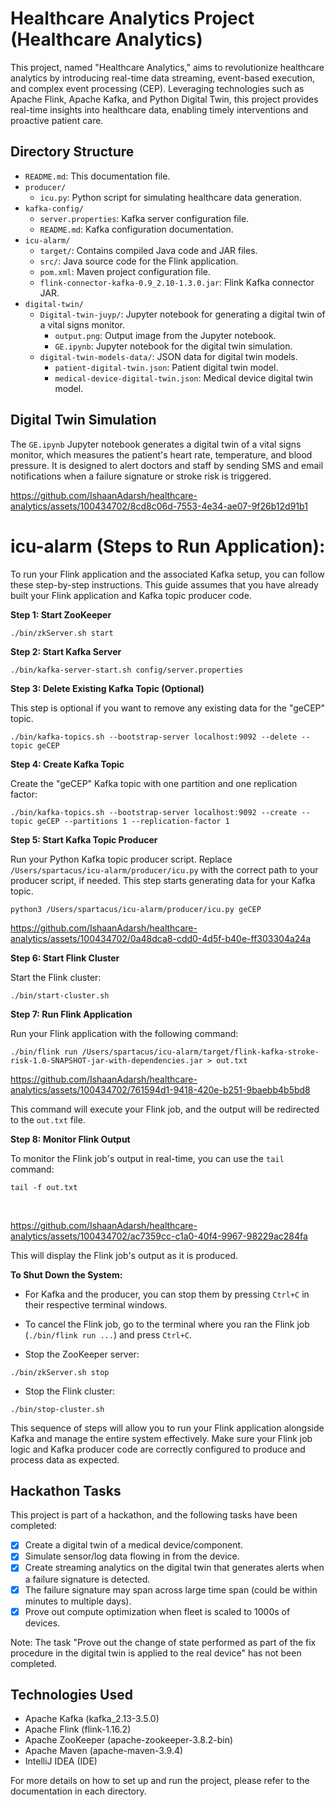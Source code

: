 # Healthcare Analytics Project (Healthcare Analytics)

This project, named "Healthcare Analytics," aims to revolutionize healthcare analytics by introducing real-time data streaming, event-based execution, and complex event processing (CEP). Leveraging technologies such as Apache Flink, Apache Kafka, and Python Digital Twin, this project provides real-time insights into healthcare data, enabling timely interventions and proactive patient care.

## Directory Structure 

- `README.md`: This documentation file.
- `producer/`
  - `icu.py`: Python script for simulating healthcare data generation.
- `kafka-config/`
  - `server.properties`: Kafka server configuration file.
  - `README.md`: Kafka configuration documentation.
- `icu-alarm/`
  - `target/`: Contains compiled Java code and JAR files.
  - `src/`: Java source code for the Flink application.
  - `pom.xml`: Maven project configuration file.
  - `flink-connector-kafka-0.9_2.10-1.3.0.jar`: Flink Kafka connector JAR.
- `digital-twin/`
  - `Digital-twin-juyp/`: Jupyter notebook for generating a digital twin of a vital signs monitor.
    - `output.png`: Output image from the Jupyter notebook.
    - `GE.ipynb`: Jupyter notebook for the digital twin simulation.
  - `digital-twin-models-data/`: JSON data for digital twin models.
    - `patient-digital-twin.json`: Patient digital twin model.
    - `medical-device-digital-twin.json`: Medical device digital twin model.

## Digital Twin Simulation

The `GE.ipynb` Jupyter notebook generates a digital twin of a vital signs monitor, which measures the patient's heart rate, temperature, and blood pressure. It is designed to alert doctors and staff by sending SMS and email notifications when a failure signature or stroke risk is triggered.

https://github.com/IshaanAdarsh/healthcare-analytics/assets/100434702/8cd8c06d-7553-4e34-ae07-9f26b12d91b1

# icu-alarm (Steps to Run Application):
To run your Flink application and the associated Kafka setup, you can follow these step-by-step instructions. This guide assumes that you have already built your Flink application and Kafka topic producer code.

**Step 1: Start ZooKeeper**

```shell
./bin/zkServer.sh start
```

**Step 2: Start Kafka Server**

```shell
./bin/kafka-server-start.sh config/server.properties
```

**Step 3: Delete Existing Kafka Topic (Optional)**

This step is optional if you want to remove any existing data for the "geCEP" topic.

```shell
./bin/kafka-topics.sh --bootstrap-server localhost:9092 --delete --topic geCEP
```

**Step 4: Create Kafka Topic**

Create the "geCEP" Kafka topic with one partition and one replication factor:

```shell
./bin/kafka-topics.sh --bootstrap-server localhost:9092 --create --topic geCEP --partitions 1 --replication-factor 1
```

**Step 5: Start Kafka Topic Producer**

Run your Python Kafka topic producer script. Replace `/Users/spartacus/icu-alarm/producer/icu.py` with the correct path to your producer script, if needed. This step starts generating data for your Kafka topic.

```shell
python3 /Users/spartacus/icu-alarm/producer/icu.py geCEP
```


https://github.com/IshaanAdarsh/healthcare-analytics/assets/100434702/0a48dca8-cdd0-4d5f-b40e-ff303304a24a


**Step 6: Start Flink Cluster**

Start the Flink cluster:

```shell
./bin/start-cluster.sh
```

**Step 7: Run Flink Application**

Run your Flink application with the following command:

```shell
./bin/flink run /Users/spartacus/icu-alarm/target/flink-kafka-stroke-risk-1.0-SNAPSHOT-jar-with-dependencies.jar > out.txt
```



https://github.com/IshaanAdarsh/healthcare-analytics/assets/100434702/761594d1-9418-420e-b251-9baebb4b5bd8



This command will execute your Flink job, and the output will be redirected to the `out.txt` file.

**Step 8: Monitor Flink Output**

To monitor the Flink job's output in real-time, you can use the `tail` command:

```shell
tail -f out.txt
```
 

https://github.com/IshaanAdarsh/healthcare-analytics/assets/100434702/ac7359cc-c1a0-40f4-9967-98229ac284fa




This will display the Flink job's output as it is produced.

**To Shut Down the System:**

- For Kafka and the producer, you can stop them by pressing `Ctrl+C` in their respective terminal windows.

- To cancel the Flink job, go to the terminal where you ran the Flink job (`./bin/flink run ...`) and press `Ctrl+C`.

- Stop the ZooKeeper server:

```shell
./bin/zkServer.sh stop
```

- Stop the Flink cluster:

```shell
./bin/stop-cluster.sh
```

This sequence of steps will allow you to run your Flink application alongside Kafka and manage the entire system effectively. Make sure your Flink job logic and Kafka producer code are correctly configured to produce and process data as expected.

## Hackathon Tasks

This project is part of a hackathon, and the following tasks have been completed:
- [x] Create a digital twin of a medical device/component.
- [x] Simulate sensor/log data flowing in from the device.
- [x] Create streaming analytics on the digital twin that generates alerts when a failure signature is detected.
- [x] The failure signature may span across large time span (could be within minutes to multiple days).
- [x] Prove out compute optimization when fleet is scaled to 1000s of devices.

Note: The task "Prove out the change of state performed as part of the fix procedure in the digital twin is applied to the real device" has not been completed.

## Technologies Used

- Apache Kafka (kafka_2.13-3.5.0)
- Apache Flink (flink-1.16.2)
- Apache ZooKeeper (apache-zookeeper-3.8.2-bin)
- Apache Maven (apache-maven-3.9.4)
- IntelliJ IDEA (IDE)

For more details on how to set up and run the project, please refer to the documentation in each directory.
